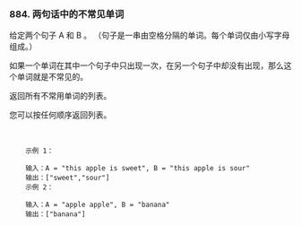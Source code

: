 ### 884. 两句话中的不常见单词


给定两个句子 A 和 B 。 （句子是一串由空格分隔的单词。每个单词仅由小写字母组成。）

如果一个单词在其中一个句子中只出现一次，在另一个句子中却没有出现，那么这个单词就是不常见的。

返回所有不常用单词的列表。

您可以按任何顺序返回列表。

 
```
    示例 1：
    
    输入：A = "this apple is sweet", B = "this apple is sour"
    输出：["sweet","sour"]
    示例 2：
    
    输入：A = "apple apple", B = "banana"
    输出：["banana"]

```